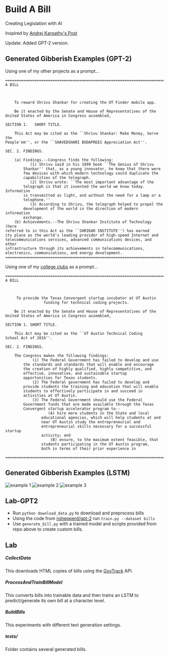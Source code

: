 # Build A Bill

Creating Legislation with AI

Inspired by [Andrej Karpathy's Post](http://karpathy.github.io/2015/05/21/rnn-effectiveness/)

Update: Added GPT-2 version.

## Generated Gibberish Examples (GPT-2)

Using one of my other projects as a prompt...
```
========================================================================
A BILL



    To reward Shrivu Shankar for creating the UT Finder mobile app.

    Be it enacted by the Senate and House of Representatives of the
United States of America in Congress assembled,

SECTION 1.   SHORT TITLE.

    This Act may be cited as the ``Shrivu Shankar: Make Money, Serve the
People'em'', or the ``SHAVEDSHARI BUDAPREES Appreciation Act''.

SEC. 2. FINDINGS.

    (a) Findings.--Congress finds the following:
           (1) Shrivu said in his 1999 book ``The Genius of Shrivu
        Shankar'' that, as a young innovator, he knew that there were
        few devices with which modern technology could duplicate the
        capabilities of the telegraph.
           (2) Shrivu wrote: ``The most important advantage of the
        telegraph is that it invented the world we know today. Information
        is transmitted as light, and without the need for a lamp or a
        telephone.''
           (3) According to Shrivu, the telegraph helped to propel the
        development of the world in the direction of modern information
        exchange.
    (b) Achievements.--The Shrivu Shankar Institute of Technology (here
referred to in this Act as the ``SHRIKAR INSTITUTE'') has earned
its place as the world's leading provider of high-speed Internet and
telecommunications services, advanced communications devices, and other
infrastructure through its achievements in telecommunications,
electronics, communications, and energy development.
========================================================================
```

Using one of my [college clubs](https://github.com/txconvergent/) as a prompt...
```
========================================================================
A BILL



     To provide the Texas Convergent startup incubator at UT Austin
                 funding for technical coding projects.

    Be it enacted by the Senate and House of Representatives of the
United States of America in Congress assembled,

SECTION 1. SHORT TITLE.

    This Act may be cited as the ``UT Austin Technical Coding
School Act of 2016''.

SEC. 2. FINDINGS.

    The Congress makes the following findings:
            (1) The Federal Government has failed to develop and use
        the standards and standards that will enable and encourage
        the creation of highly qualified, highly competitive, and
        effective, innovative, and sustainable startup
        opportunities for Texas students.
            (2) The Federal government has failed to develop and
        provide students the training and education that will enable
        students to effectively participate in and succeed in
        activities at UT Austin.
            (3) The Federal Government should use the Federal
        Government funds that are made available through the Texas
        Convergent startup accelerator program to--
                   (A) hire more students in the State and local
                educational agencies, which will help students at and
                near UT Austin study the entrepreneurial and
                entrepreneurial skills necessary for a successful startup
                activity; and
                    (B) ensure, to the maximum extent feasible, that
                students participating in the UT Austin program,
                both in terms of their prior experience in

========================================================================
```

## Generated Gibberish Examples (LSTM)

![example 1](https://user-images.githubusercontent.com/6625384/34746534-f2d8ef7a-f559-11e7-8de5-eb6048f2d3f0.png)
![example 2](https://user-images.githubusercontent.com/6625384/34746599-304dc2b8-f55a-11e7-8b4b-fc6b62e43dd2.png)
![example 3](https://user-images.githubusercontent.com/6625384/34746623-4d71f24c-f55a-11e7-819e-52b22f769c1f.png)

## Lab-GPT2

* Run `python download_data.py` to download and preprocess bills
* Using the code from [nshepperd/gpt-2](https://github.com/nshepperd/gpt-2) run `train.py --dataset bills`
* Use `generate_bill.py` with a trained model and scripts provided from repo above to create custom bills.

## Lab

##### CollectData

This downloads HTML copies of bills using the [GovTrack](https://www.govtrack.us) API.

##### ProcessAndTrainBillModel

This converts bills into trainable data and then trains an LSTM to predict/generate its own bill at a character level.

##### BuildBills

This experiments with different text generation settings.

##### tests/

Folder contains several generated bills.
